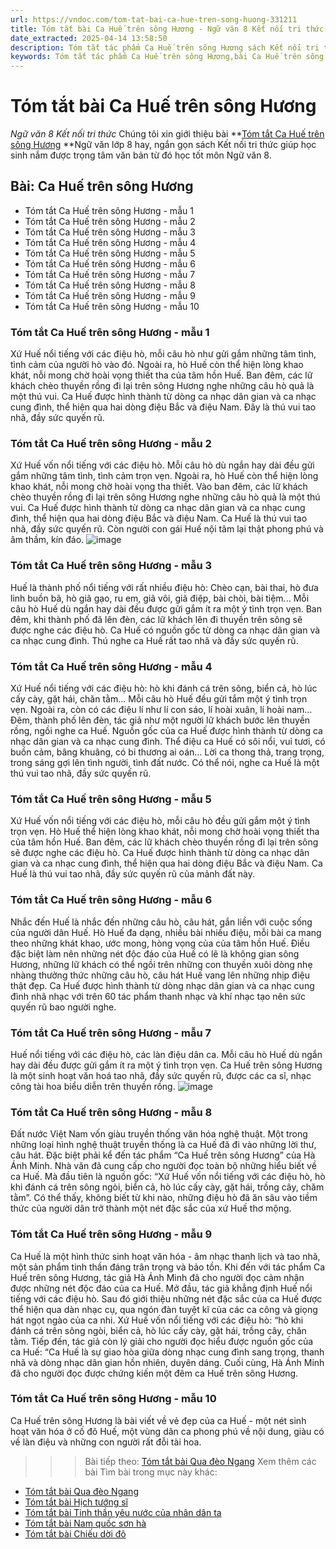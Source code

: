```yaml
---
url: https://vndoc.com/tom-tat-bai-ca-hue-tren-song-huong-331211
title: Tóm tắt bài Ca Huế trên sông Hương - Ngữ văn 8 Kết nối tri thức - VnDoc.com
date_extracted: 2025-04-14 13:58:50
description: Tóm tắt tác phẩm Ca Huế trên sông Hương sách Kết nối tri thức giúp quý thầy cô giáo và các bạn học sinh có thêm tài liệu tham khảo.
keywords: Tóm tắt tác phẩm Ca Huế trên sông Hương,bài Ca Huế trên sông Hương,tóm tắt Ca Huế trên sông Hương,Tóm tắt văn bản Ca Huế trên sông Hương,tóm tắt bài Ca Huế trên sông Hương,học tốt ngữ văn lớp 8,ngữ văn 8,ngữ văn 8 kết nối tri thức,ngữ văn 8 tập 1
---
```


# Tóm tắt bài Ca Huế trên sông Hương
 _Ngữ văn 8 Kết nối tri thức_
Chúng tôi xin giới thiệu bài **[Tóm tắt Ca Huế trên sông Hương](<https://vndoc.com/tom-tat-bai-ca-hue-tren-song-huong-331211>) **Ngữ văn lớp 8 hay, ngắn gọn sách Kết nối tri thức giúp học sinh nắm được trọng tâm văn bản từ đó học tốt môn Ngữ văn 8.
## Bài: Ca Huế trên sông Hương
  * Tóm tắt Ca Huế trên sông Hương - mẫu 1
  * Tóm tắt Ca Huế trên sông Hương - mẫu 2
  * Tóm tắt Ca Huế trên sông Hương - mẫu 3
  * Tóm tắt Ca Huế trên sông Hương - mẫu 4
  * Tóm tắt Ca Huế trên sông Hương - mẫu 5
  * Tóm tắt Ca Huế trên sông Hương - mẫu 6
  * Tóm tắt Ca Huế trên sông Hương - mẫu 7
  * Tóm tắt Ca Huế trên sông Hương - mẫu 8
  * Tóm tắt Ca Huế trên sông Hương - mẫu 9
  * Tóm tắt Ca Huế trên sông Hương - mẫu 10

### **Tóm tắt Ca Huế trên sông Hương - mẫu 1**
Xứ Huế nổi tiếng với các điệu hò, mỗi câu hò như gửi gắm những tâm tình, tình cảm của người hò vào đó. Ngoài ra, hò Huế còn thể hiện lòng khao khát, nỗi mong chờ hoài vọng thiết tha của tâm hồn Huế. Ban đêm, các lữ khách chèo thuyền rồng đi lại trên sông Hương nghe những câu hò quả là một thú vui. Ca Huế được hình thành từ dòng ca nhạc dân gian và ca nhạc cung đình, thể hiện qua hai dòng điệu Bắc và điệu Nam. Đây là thú vui tao nhã, đầy sức quyến rũ.
### **Tóm tắt Ca Huế trên sông Hương - mẫu 2**
Xứ Huế vốn nổi tiếng với các điệu hò. Mỗi câu hò dù ngắn hay dài đều gửi gắm những tâm tình, tình cảm trọn vẹn. Ngoài ra, hò Huế còn thể hiện lòng khao khát, nỗi mong chờ hoài vọng tha thiết. Vào ban đêm, các lữ khách chèo thuyền rồng đi lại trên sông Hương nghe những câu hò quả là một thú vui. Ca Huế được hình thành từ dòng ca nhạc dân gian và ca nhạc cung đình, thể hiện qua hai dòng điệu Bắc và điệu Nam. Ca Huế là thú vui tao nhã, đầy sức quyến rũ. Còn người con gái Huế nội tâm lại thật phong phú và âm thầm, kín đáo.
![image](https://i.vdoc.vn/data/image/2024/11/09/r1-1682044936.jpg)
### **Tóm tắt Ca Huế trên sông Hương - mẫu 3**
Huế là thành phố nổi tiếng với rất nhiều điệu hò: Chèo cạn, bài thai, hò đưa linh buồn bã, hò giã gạo, ru em, giã vôi, giã điệp, bài chòi, bài tiệm... Mỗi câu hò Huế dù ngắn hay dài đều được gửi gắm ít ra một ý tình trọn vẹn. Ban đêm, khi thành phố đã lên đèn, các lữ khách lên đi thuyền trên sông sẽ được nghe các điệu hò. Ca Huế có nguồn gốc từ dòng ca nhạc dân gian và ca nhạc cung đình. Thú nghe ca Huế rất tao nhã và đầy sức quyến rũ.
### **Tóm tắt Ca Huế trên sông Hương - mẫu 4**
Xứ Huế nổi tiếng với các điệu hò: hò khi đánh cá trên sông, biển cả, hò lúc cấy cày, gặt hái, chăn tằm... Mỗi câu hò Huế đều gửi tắm một ý tình trọn vẹn. Ngoài ra, còn có các điệu lí như lí con sáo, lí hoài xuân, lí hoài nam… Đêm, thành phố lên đèn, tác giả như một người lữ khách bước lên thuyền rồng, ngồi nghe ca Huế. Nguồn gốc của ca Huế được hình thành từ dòng ca nhạc dân gian và ca nhạc cung đình. Thể điệu ca Huế có sôi nổi, vui tươi, có buồn cảm, bâng khuâng, có bi thương ai oán... Lời ca thong thả, trang trọng, trong sáng gợi lên tình người, tình đất nước. Có thể nói, nghe ca Huế là một thú vui tao nhã, đầy sức quyến rũ.
### **Tóm tắt Ca Huế trên sông Hương - mẫu 5**
Xứ Huế vốn nổi tiếng với các điệu hò, mỗi câu hò đều gửi gắm một ý tình trọn vẹn. Hò Huế thể hiện lòng khao khát, nỗi mong chờ hoài vọng thiết tha của tâm hồn Huế. Ban đêm, các lữ khách chèo thuyền rồng đi lại trên sông sẽ được nghe các điệu hò. Ca Huế được hình thành từ dòng ca nhạc dân gian và ca nhạc cung đình, thể hiện qua hai dòng điệu Bắc và điệu Nam. Ca Huế là thú vui tao nhã, đầy sức quyến rũ của mảnh đất này.
### **Tóm tắt Ca Huế trên sông Hương - mẫu 6**
Nhắc đến Huế là nhắc đến những câu hò, câu hát, gắn liền với cuộc sống của người dân Huế. Hò Huế đa dạng, nhiều bài nhiều điệu, mỗi bài ca mang theo những khát khao, ước mong, hòng vọng của của tâm hồn Huế. Điều đặc biệt làm nên những nét độc đáo của Huế có lẽ là không gian sông Hương, những lữ khách có thể ngồi trên những con thuyền xuôi dòng nhẹ nhàng thưởng thức những câu hò, câu hát Huế vang lên những nhịp điệu thật đẹp. Ca Huế được hình thành từ dòng nhạc dân gian và ca nhạc cung đình nhã nhạc với trên 60 tác phẩm thanh nhạc và khí nhạc tạo nên sức quyến rũ bao người nghe.
### **Tóm tắt Ca Huế trên sông Hương - mẫu 7**
Huế nổi tiếng với các điệu hò, các làn điệu dân ca. Mỗi câu hò Huế dù ngắn hay dài đều được gửi gắm ít ra một ý tình trọn vẹn. Ca Huế trên sông Hương là một sinh hoạt văn hoá tao nhã, đầy sức quyến rũ, được các ca sĩ, nhạc công tài hoa biểu diễn trên thuyền rồng.
![image](https://i.vdoc.vn/data/image/2024/11/09/hue-dinner-cruise-on.jpg)
### **Tóm tắt Ca Huế trên sông Hương - mẫu 8**
Đất nước Việt Nam vốn giàu truyền thống văn hóa nghệ thuật. Một trong những loại hình nghệ thuật truyền thống là ca Huế đã đi vào những lời thư, câu hát. Đặc biệt phải kể đến tác phẩm “Ca Huế trên sông Hương” của Hà Ánh Minh. Nhà văn đã cung cấp cho người đọc toàn bộ những hiểu biết về ca Huế. Mà đầu tiên là nguồn gốc: “Xứ Huế vốn nổi tiếng với các điệu hò, hò khi đánh cá trên sông ngòi, biển cả, hò lúc cấy cày, gặt hái, trồng cây, chăm tằm”. Có thể thấy, không biết từ khi nào, những điệu hò đã ăn sâu vào tiềm thức của người dân trở thành một nét đặc sắc của xứ Huế thơ mộng.
### **Tóm tắt Ca Huế trên sông Hương - mẫu 9**
Ca Huế là một hình thức sinh hoạt văn hóa - âm nhạc thanh lịch và tao nhã, một sản phẩm tinh thần đáng trân trọng và bảo tồn. Khi đến với tác phẩm Ca Huế trên sông Hương, tác giả Hà Ánh Minh đã cho người đọc cảm nhận được những nét độc đáo của ca Huế. Mở đầu, tác giả khẳng định Huế nổi tiếng với các điệu hò. Sau đó giới thiệu những nét đặc sắc của ca Huế được thể hiện qua dàn nhạc cụ, qua ngón đàn tuyệt kĩ của các ca công và giọng hát ngọt ngào của ca nhi. Xứ Huế vốn nổi tiếng với các điệu hò: “hò khi đánh cá trên sông ngòi, biển cả, hò lúc cấy cày, gặt hái, trồng cây, chăn tằm. Tiếp đến, tác giả còn lý giải cho người đọc hiểu được nguồn gốc của ca Huế: “Ca Huế là sự giao hòa giữa dòng nhạc cung đình sang trọng, thanh nhã và dòng nhạc dân gian hồn nhiên, duyên dáng. Cuối cùng, Hà Ánh Minh đã cho người đọc được chứng kiến một đêm ca Huế trên sông Hương.
### **Tóm tắt Ca Huế trên sông Hương - mẫu 10**
Ca Huế trên sông Hương là bài viết về vẻ đẹp của ca Huế - một nét sinh hoạt văn hóa ở cố đô Huế, một vùng dân ca phong phú về nội dung, giàu có về làn điệu và những con người rất đỗi tài hoa.
>>> Bài tiếp theo: [Tóm tắt bài Qua đèo Ngang](<https://vndoc.com/tom-tat-bai-qua-deo-ngang-331212>)
Xem thêm các bài Tìm bài trong mục này khác:
  * [Tóm tắt bài Qua đèo Ngang](</tom-tat-bai-qua-deo-ngang-331212>)
  * [Tóm tắt bài Hịch tướng sĩ](</tom-tat-bai-hich-tuong-si-331213>)
  * [Tóm tắt bài Tinh thần yêu nước của nhân dân ta](</tom-tat-bai-tinh-than-yeu-nuoc-cua-nhan-dan-ta-331214>)
  * [Tóm tắt bài Nam quốc sơn hà](</tom-tat-bai-nam-quoc-son-ha-331215>)
  * [Tóm tắt bài Chiếu dời đô](</tom-tat-bai-chieu-doi-do-331216>)

